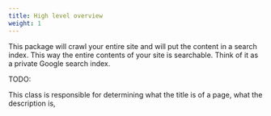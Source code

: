 ```yaml
---
title: High level overview
weight: 1
---
```


This package will crawl your entire site and will put the content in a search index. This way the entire contents of your site is searchable. Think of it as a private Google search index.

TODO:

This class is responsible for determining what the title is of a page, what the description is, 

